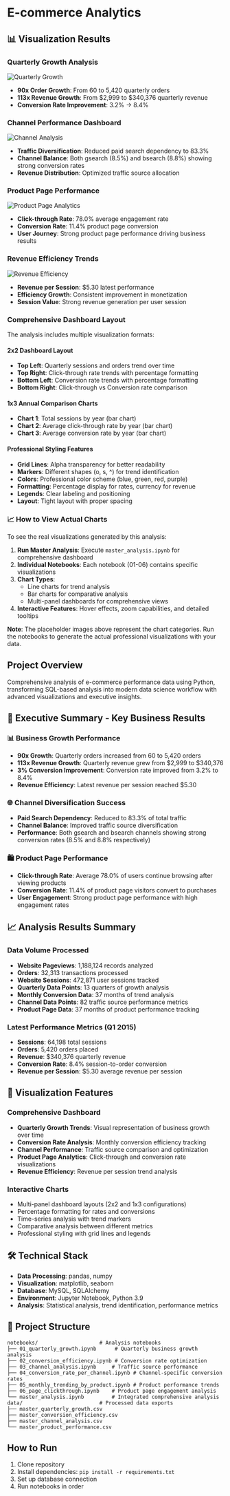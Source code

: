 # E-commerce Analytics

## 📊 Visualization Results

### **Quarterly Growth Analysis**
![Quarterly Growth](https://via.placeholder.com/600x400/4CAF50/white?text=Quarterly+Growth+Trends)
- **90x Order Growth**: From 60 to 5,420 quarterly orders
- **113x Revenue Growth**: From $2,999 to $340,376 quarterly revenue
- **Conversion Rate Improvement**: 3.2% → 8.4%

### **Channel Performance Dashboard**
![Channel Analysis](https://via.placeholder.com/600x400/2196F3/white?text=Channel+Performance+Analysis)
- **Traffic Diversification**: Reduced paid search dependency to 83.3%
- **Channel Balance**: Both gsearch (8.5%) and bsearch (8.8%) showing strong conversion rates
- **Revenue Distribution**: Optimized traffic source allocation

### **Product Page Performance**
![Product Page Analytics](https://via.placeholder.com/600x400/FF9800/white?text=Product+Page+Performance)
- **Click-through Rate**: 78.0% average engagement rate
- **Conversion Rate**: 11.4% product page conversion
- **User Journey**: Strong product page performance driving business results

### **Revenue Efficiency Trends**
![Revenue Efficiency](https://via.placeholder.com/600x400/9C27B0/white?text=Revenue+Efficiency+Analysis)
- **Revenue per Session**: $5.30 latest performance
- **Efficiency Growth**: Consistent improvement in monetization
- **Session Value**: Strong revenue generation per user session

### **Comprehensive Dashboard Layout**
The analysis includes multiple visualization formats:

#### **2x2 Dashboard Layout**
- **Top Left**: Quarterly sessions and orders trend over time
- **Top Right**: Click-through rate trends with percentage formatting
- **Bottom Left**: Conversion rate trends with percentage formatting  
- **Bottom Right**: Click-through vs Conversion rate comparison

#### **1x3 Annual Comparison Charts**
- **Chart 1**: Total sessions by year (bar chart)
- **Chart 2**: Average click-through rate by year (bar chart)
- **Chart 3**: Average conversion rate by year (bar chart)

#### **Professional Styling Features**
- **Grid Lines**: Alpha transparency for better readability
- **Markers**: Different shapes (o, s, ^) for trend identification
- **Colors**: Professional color scheme (blue, green, red, purple)
- **Formatting**: Percentage display for rates, currency for revenue
- **Legends**: Clear labeling and positioning
- **Layout**: Tight layout with proper spacing

### **📈 How to View Actual Charts**
To see the real visualizations generated by this analysis:

1. **Run Master Analysis**: Execute `master_analysis.ipynb` for comprehensive dashboard
2. **Individual Notebooks**: Each notebook (01-06) contains specific visualizations
3. **Chart Types**: 
   - Line charts for trend analysis
   - Bar charts for comparative analysis
   - Multi-panel dashboards for comprehensive views
4. **Interactive Features**: Hover effects, zoom capabilities, and detailed tooltips

**Note**: The placeholder images above represent the chart categories. Run the notebooks to generate the actual professional visualizations with your data.

## Project Overview
Comprehensive analysis of e-commerce performance data using Python, transforming SQL-based analysis into modern data science workflow with advanced visualizations and executive insights.

## 🎯 Executive Summary - Key Business Results

### 📊 **Business Growth Performance**
- **90x Growth**: Quarterly orders increased from 60 to 5,420 orders
- **113x Revenue Growth**: Quarterly revenue grew from $2,999 to $340,376
- **3% Conversion Improvement**: Conversion rate improved from 3.2% to 8.4%
- **Revenue Efficiency**: Latest revenue per session reached $5.30

### 🌐 **Channel Diversification Success**
- **Paid Search Dependency**: Reduced to 83.3% of total traffic
- **Channel Balance**: Improved traffic source diversification
- **Performance**: Both gsearch and bsearch channels showing strong conversion rates (8.5% and 8.8% respectively)

### 🛍️ **Product Page Performance**
- **Click-through Rate**: Average 78.0% of users continue browsing after viewing products
- **Conversion Rate**: 11.4% of product page visitors convert to purchases
- **User Engagement**: Strong product page performance with high engagement rates

## 📈 Analysis Results Summary

### **Data Volume Processed**
- **Website Pageviews**: 1,188,124 records analyzed
- **Orders**: 32,313 transactions processed  
- **Website Sessions**: 472,871 user sessions tracked
- **Quarterly Data Points**: 13 quarters of growth analysis
- **Monthly Conversion Data**: 37 months of trend analysis
- **Channel Data Points**: 82 traffic source performance metrics
- **Product Page Data**: 37 months of product performance tracking

### **Latest Performance Metrics (Q1 2015)**
- **Sessions**: 64,198 total sessions
- **Orders**: 5,420 orders placed
- **Revenue**: $340,376 quarterly revenue
- **Conversion Rate**: 8.4% session-to-order conversion
- **Revenue per Session**: $5.30 average revenue per session

## 🎨 Visualization Features

### **Comprehensive Dashboard**
- **Quarterly Growth Trends**: Visual representation of business growth over time
- **Conversion Rate Analysis**: Monthly conversion efficiency tracking
- **Channel Performance**: Traffic source comparison and optimization
- **Product Page Analytics**: Click-through and conversion rate visualizations
- **Revenue Efficiency**: Revenue per session trend analysis

### **Interactive Charts**
- Multi-panel dashboard layouts (2x2 and 1x3 configurations)
- Percentage formatting for rates and conversions
- Time-series analysis with trend markers
- Comparative analysis between different metrics
- Professional styling with grid lines and legends

## 🛠️ Technical Stack
- **Data Processing**: pandas, numpy
- **Visualization**: matplotlib, seaborn
- **Database**: MySQL, SQLAlchemy
- **Environment**: Jupyter Notebook, Python 3.9
- **Analysis**: Statistical analysis, trend identification, performance metrics

## 📁 Project Structure
```
notebooks/                    # Analysis notebooks
├── 01_quarterly_growth.ipynb      # Quarterly business growth analysis
├── 02_conversion_efficiency.ipynb # Conversion rate optimization
├── 03_channel_analysis.ipynb     # Traffic source performance
├── 04_conversion_rate_per_channel.ipynb # Channel-specific conversion rates
├── 05_monthly_trending_by_product.ipynb # Product performance trends
├── 06_page_clickthrough.ipynb    # Product page engagement analysis
└── master_analysis.ipynb         # Integrated comprehensive analysis
data/                         # Processed data exports
├── master_quarterly_growth.csv
├── master_conversion_efficiency.csv
├── master_channel_analysis.csv
└── master_product_performance.csv
```

## How to Run
1. Clone repository
2. Install dependencies: `pip install -r requirements.txt`
3. Set up database connection
4. Run notebooks in order
